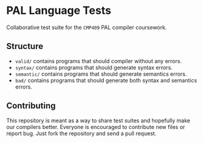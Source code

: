 PAL Language Tests
==================

Collaborative test suite for the `CMP409` PAL compiler coursework.

## Structure

* `valid/` contains programs that should compiler without any errors.
* `syntax/` contains programs that should generate syntax errors.
* `semantic/` contains programs that should generate semantics errors.
* `bad/` contains programs that should generate both syntax and semantics errors.

## Contributing

This repository is meant as a way to share test suites and hopefully make our
compilers better. Everyone is encouraged to contribute new files or report bug.
Just fork the repository and send a pull request.
